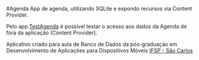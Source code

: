 #Agenda
App de agenda, utilizando SQLite e expondo recursos via Content Provider.

Pelo app [TestAgenda](https://github.com/murilorodrigues62/TestAgenda) é possível testar o acesso aos dados da Agenda de fora da aplicação (Content Provider).

Aplicativo criado para aula de Banco de Dados da pós-graduação em Desenvolvimento de Aplicações para Dispositivos Móveis [IFSP - São Carlos](http://www.ifspsaocarlos.edu.br/portal/index.php/cursos/pós-graduação/sdm-lato-sensu/apresentacao_sdm)
